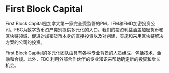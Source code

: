 # 

# First Block Capital

First Block Capital是加拿大第一家完全受监管的PM，IFM和EMD加密投资公司。FBC为数字货币资产类别提供多元化的入口。我们的投资利益涵盖加密货币和区块链领域，促进对加密货币本身的直接投资以及对创建，实施和采用区块链解决方案的公司的投资。

First Block Capital的多元化团队由具有各种专业背景的人员组成，包括技术、金融和合规。此外，FBC 利用外部合作伙伴的专业知识来帮助确定新的投资和增长机会。


